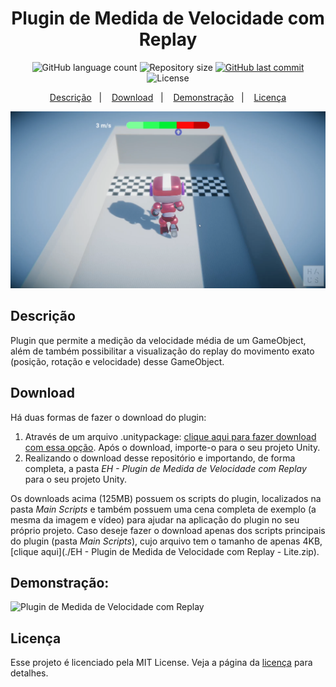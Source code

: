 <h1 align="center">
    Plugin de Medida de Velocidade com Replay
</h1>

<p align="center">
  <img alt="GitHub language count" src="https://img.shields.io/github/languages/count/estudiohaus/Unity-Medida-Velocidade-Com-Replay">
  <img alt="Repository size" src="https://img.shields.io/github/repo-size/estudiohaus/Unity-Medida-Velocidade-Com-Replay">
  <a href="https://github.com/estudiohaus/Unity-Medida-Velocidade-Com-Replay/commits/main">
    <img alt="GitHub last commit" src="https://img.shields.io/github/last-commit/estudiohaus/Unity-Medida-Velocidade-Com-Replay">
  </a>
  <img alt="License" src="https://img.shields.io/badge/license-MIT-brightgreen">
</p>

<p align="center">
  <a href="#descrição">Descrição</a>&nbsp;&nbsp;&nbsp;|&nbsp;&nbsp;&nbsp;
  <a href="#instruções">Download</a>&nbsp;&nbsp;&nbsp;|&nbsp;&nbsp;&nbsp;
  <a href="#demonstração">Demonstração</a>&nbsp;&nbsp;&nbsp;|&nbsp;&nbsp;&nbsp;
  <a href="#licença">Licença</a>
</p>

![Plugin de Medida de Velocidade com Replay](./GitHub/Capa.png) 

## Descrição

Plugin que permite a medição da velocidade média de um GameObject, além de também possibilitar a visualização do replay do movimento exato (posição, rotação e velocidade) desse GameObject.

## Download

Há duas formas de fazer o download do plugin:

1. Através de um arquivo .unitypackage: [clique aqui para fazer download com essa opção](https://trello-attachments.s3.amazonaws.com/5d7103284f29811d5b2724b1/5fae81b4563cb4473e9575c3/93b2408a7cfea7a0f48d4715b9cf974c/EH_-_Plugin_de_Medida_de_Velocidade_com_Replay.unitypackage). Após o download, importe-o para o seu projeto Unity.
2. Realizando o download desse repositório e importando, de forma completa, a pasta *EH - Plugin de Medida de Velocidade com Replay* para o seu projeto Unity.

Os downloads acima (125MB) possuem os scripts do plugin, localizados na pasta *Main Scripts* e também possuem uma cena completa de exemplo (a mesma da imagem e vídeo) para ajudar na aplicação do plugin no seu próprio projeto. Caso deseje fazer o download apenas dos scripts principais do plugin (pasta *Main Scripts*), cujo arquivo tem o tamanho de apenas 4KB, [clique aqui](./EH - Plugin de Medida de Velocidade com Replay - Lite.zip).

## Demonstração:

![Plugin de Medida de Velocidade com Replay](./GitHub/Demo.gif)

## Licença

Esse projeto é licenciado pela MIT License. Veja a página da [licença](https://opensource.org/licenses/MIT) para detalhes.